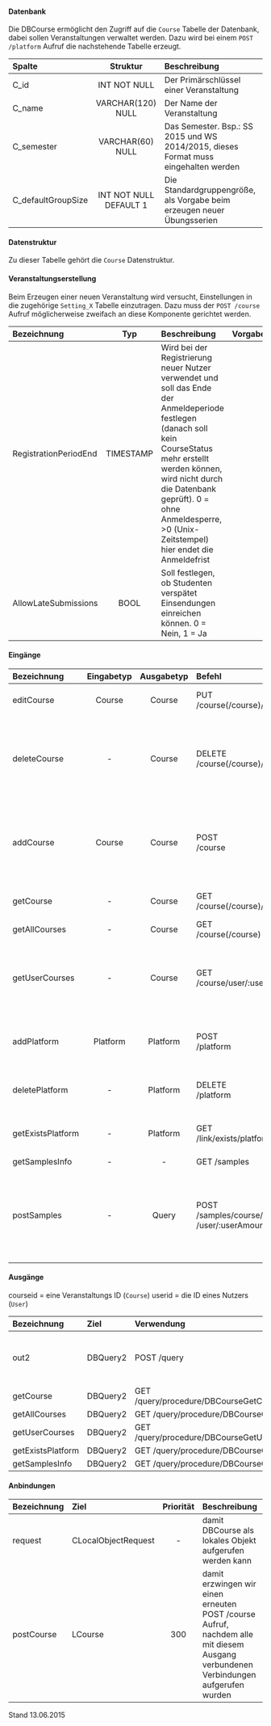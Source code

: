 #### Datenbank
Die DBCourse ermöglicht den Zugriff auf die `Course` Tabelle der Datenbank, dabei sollen
Veranstaltungen verwaltet werden.
Dazu wird bei einem `POST /platform` Aufruf die nachstehende Tabelle erzeugt.

| Spalte           | Struktur  | Beschreibung | Besonderheit |
| :------------    |:--------:| :---------------| -----: |
|C_id              |INT NOT NULL|Der Primärschlüssel einer Veranstaltung|UNIQUE,<br>AUTO_INCREMENT|
|C_name            |VARCHAR(120) NULL|Der Name der Veranstaltung|-|
|C_semester        |VARCHAR(60) NULL|Das Semester. Bsp.: SS 2015 und WS 2014/2015, dieses Format muss eingehalten werden|-|
|C_defaultGroupSize|INT NOT NULL DEFAULT 1|Die Standardgruppengröße, als Vorgabe beim erzeugen neuer Übungsserien|-|

#### Datenstruktur
Zu dieser Tabelle gehört die `Course` Datenstruktur.

#### Veranstaltungserstellung
Beim Erzeugen einer neuen Veranstaltung wird versucht, Einstellungen in die zugehörige `Setting_X` Tabelle einzutragen.
Dazu muss der `POST /course` Aufruf möglicherweise zweifach an diese Komponente gerichtet werden.

| Bezeichnung  | Typ  | Beschreibung | Vorgabewert |
| :----------- |:----:| :------------| ----------: |
|RegistrationPeriodEnd|TIMESTAMP|Wird bei der Registrierung neuer Nutzer verwendet und soll das Ende der Anmeldeperiode festlegen (danach soll kein CourseStatus mehr erstellt werden können, wird nicht durch die Datenbank geprüft). 0 = ohne Anmeldesperre, >0 (Unix-Zeitstempel) hier endet die Anmeldefrist |0|
|AllowLateSubmissions|BOOL|Soll festlegen, ob Studenten verspätet Einsendungen einreichen können. 0 = Nein, 1 = Ja|1|

#### Eingänge
| Bezeichnung  | Eingabetyp  | Ausgabetyp | Befehl | Beschreibung |
| :----------- |:-----------:| :---------:| :----- | :----------- |
|editCourse|Course|Course|PUT<br>/course(/course)/:courseid|verändert eine existierende Veranstaltung|
|deleteCourse|-|Course|DELETE<br>/course(/course)/:courseid|entfernt eine existierende Veranstaltung (auch wenn die Veranstaltung nicht existiert ist die Antwort positiv)|
|addCourse|Course|Course|POST<br>/course|erzeugt eine neue Veranstaltung (doppelte Aufrufe erzeugen die Veranstaltung mehrfach)|
|getCourse|-|Course|GET<br>/course(/course)/:courseid|liefert die Daten einer einzelnen Veranstaltung|
|getAllCourses|-|Course|GET<br>/course(/course)|liefert alle Veranstaltungen|
|getUserCourses|-|Course|GET<br>/course/user/:userid|gibt die von einem bestimmten Nutzer besuchten Veranstaltungen zurück|
|addPlatform|Platform|Platform|POST<br>/platform|installiert die zugehörige Tabelle und die Prozeduren für diese Plattform|
|deletePlatform|-|Platform|DELETE<br>/platform|entfernt die Tabelle und Prozeduren aus der Plattform|
|getExistsPlatform|-|Platform|GET<br>/link/exists/platform| prüft, ob die Tabelle und die Prozeduren existieren |
|getSamplesInfo|-|-|GET /samples|???|
|postSamples|-|Query|POST<br>/samples/course/:courseAmount<br>/user/:userAmount| erzeugt Zufallsdaten (courseAmount = Anzahl der Veranstaltungen, userAmount = Anzahl der Nutzer), anhand der Vorgabe |

#### Ausgänge
courseid = eine Veranstaltungs ID (`Course`)
userid = die ID eines Nutzers (`User`)

| Bezeichnung  | Ziel  | Verwendung | Beschreibung |
| :----------- |:----- | :--------- | :----------- |
|out2|DBQuery2|POST /query| wird für EDIT, DELETE und POST SQL-Templates verwendet |
|getCourse|DBQuery2|GET /query/procedure/DBCourseGetCourse/:courseid| Prozeduraufruf |
|getAllCourses|DBQuery2|GET /query/procedure/DBCourseGetAllCourses| Prozeduraufruf |
|getUserCourses|DBQuery2|GET /query/procedure/DBCourseGetUserCourses/:userid| Prozeduraufruf |
|getExistsPlatform|DBQuery2|GET /query/procedure/DBCourseGetExistsPlatform| Prozeduraufruf |
|getSamplesInfo|DBQuery2|GET /query/procedure/DBCourseGetExistsPlatform| Prozeduraufruf |

#### Anbindungen
| Bezeichnung  | Ziel  | Priorität | Beschreibung |
| :----------- |:----- | :--------:| :------------|
|request|CLocalObjectRequest|-| damit DBCourse als lokales Objekt aufgerufen werden kann |
|postCourse|LCourse|300| damit erzwingen wir einen erneuten POST /course Aufruf, nachdem alle mit diesem Ausgang verbundenen Verbindungen aufgerufen wurden |

Stand 13.06.2015